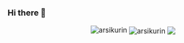 ### Hi there 👋
<p align="center"> <img src="https://github-readme-stats.vercel.app/api?username=arsikurin&show_icons=true&theme=gotham&count_private=true&hide_border=true" alt="arsikurin" />


<img align="center" src="https://github-readme-stats.vercel.app/api?username=arsikurin&show_icons=true&include_all_commits=true&theme=gotham&hide_border=true&count_private=true" alt="arsikurin" /> 
  <img align="center" src="https://github-readme-stats.vercel.app/api/top-langs/?username=arsikurin&layout=compact&theme=gotham&hide_border=true" />



